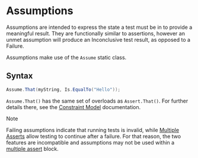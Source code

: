 # Assumptions

Assumptions are intended to express the state a test must be in to provide a meaningful result. They are functionally similar to assertions, however an unmet assumption will produce an Inconclusive test result, as opposed to a Failure.

Assumptions make use of the `Assume` static class.

## Syntax

```csharp
Assume.That(myString, Is.EqualTo("Hello"));
```

`Assume.That()` has the same set of overloads as `Assert.That()`. For further details there, see the [Constraint Model](xref:constraintmodel) documentation.

> [!NOTE]
> Failing assumptions indicate that running tests is invalid,  while [Multiple Asserts](xref:multipleasserts) allow testing to continue after a failure. For that reason, the two features are incompatible and assumptions may not be used within a [multiple assert](xref:multipleasserts) block.
